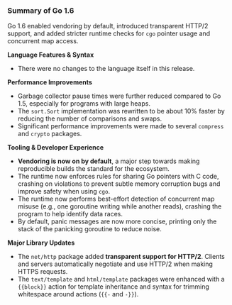 ### Summary of Go 1.6

Go 1.6 enabled vendoring by default, introduced transparent HTTP/2 support, and added stricter runtime checks for `cgo` pointer usage and concurrent map access.

**Language Features & Syntax**
*   There were no changes to the language itself in this release.

**Performance Improvements**
*   Garbage collector pause times were further reduced compared to Go 1.5, especially for programs with large heaps.
*   The `sort.Sort` implementation was rewritten to be about 10% faster by reducing the number of comparisons and swaps.
*   Significant performance improvements were made to several `compress` and `crypto` packages.

**Tooling & Developer Experience**
*   **Vendoring is now on by default**, a major step towards making reproducible builds the standard for the ecosystem.
*   The runtime now enforces rules for sharing Go pointers with C code, crashing on violations to prevent subtle memory corruption bugs and improve safety when using `cgo`.
*   The runtime now performs best-effort detection of concurrent map misuse (e.g., one goroutine writing while another reads), crashing the program to help identify data races.
*   By default, panic messages are now more concise, printing only the stack of the panicking goroutine to reduce noise.

**Major Library Updates**
*   The `net/http` package added **transparent support for HTTP/2**. Clients and servers automatically negotiate and use HTTP/2 when making HTTPS requests.
*   The `text/template` and `html/template` packages were enhanced with a `{{block}}` action for template inheritance and syntax for trimming whitespace around actions (`{{-` and `-}}`).
